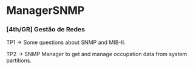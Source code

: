 # ManagerSNMP
### [4th/GR] Gestão de Redes
TP1 -> Some questions about SNMP and MIB-II.

TP2 -> SNMP Manager to get and manage occupation data from system partitions.
